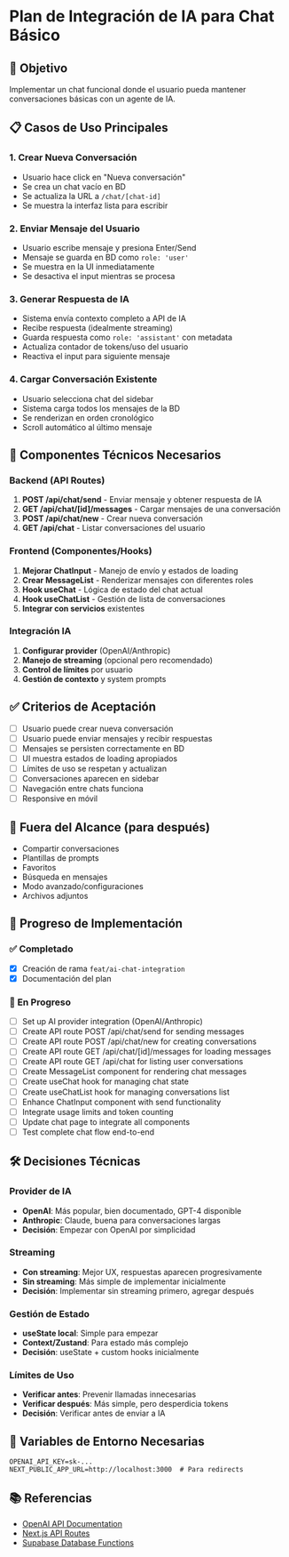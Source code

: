 # Plan de Integración de IA para Chat Básico

## 🎯 Objetivo
Implementar un chat funcional donde el usuario pueda mantener conversaciones básicas con un agente de IA.

## 📋 Casos de Uso Principales

### 1. **Crear Nueva Conversación**
- Usuario hace click en "Nueva conversación"
- Se crea un chat vacío en BD
- Se actualiza la URL a `/chat/[chat-id]`
- Se muestra la interfaz lista para escribir

### 2. **Enviar Mensaje del Usuario**
- Usuario escribe mensaje y presiona Enter/Send
- Mensaje se guarda en BD como `role: 'user'`
- Se muestra en la UI inmediatamente
- Se desactiva el input mientras se procesa

### 3. **Generar Respuesta de IA**
- Sistema envía contexto completo a API de IA
- Recibe respuesta (idealmente streaming)
- Guarda respuesta como `role: 'assistant'` con metadata
- Actualiza contador de tokens/uso del usuario
- Reactiva el input para siguiente mensaje

### 4. **Cargar Conversación Existente**
- Usuario selecciona chat del sidebar
- Sistema carga todos los mensajes de la BD
- Se renderizan en orden cronológico
- Scroll automático al último mensaje

## 🔧 Componentes Técnicos Necesarios

### Backend (API Routes)
1. **POST /api/chat/send** - Enviar mensaje y obtener respuesta de IA
2. **GET /api/chat/[id]/messages** - Cargar mensajes de una conversación
3. **POST /api/chat/new** - Crear nueva conversación
4. **GET /api/chat** - Listar conversaciones del usuario

### Frontend (Componentes/Hooks)
1. **Mejorar ChatInput** - Manejo de envío y estados de loading
2. **Crear MessageList** - Renderizar mensajes con diferentes roles
3. **Hook useChat** - Lógica de estado del chat actual
4. **Hook useChatList** - Gestión de lista de conversaciones
5. **Integrar con servicios** existentes

### Integración IA
1. **Configurar provider** (OpenAI/Anthropic)
2. **Manejo de streaming** (opcional pero recomendado)
3. **Control de límites** por usuario
4. **Gestión de contexto** y system prompts

## ✅ Criterios de Aceptación
- [ ] Usuario puede crear nueva conversación
- [ ] Usuario puede enviar mensajes y recibir respuestas
- [ ] Mensajes se persisten correctamente en BD  
- [ ] UI muestra estados de loading apropiados
- [ ] Límites de uso se respetan y actualizan
- [ ] Conversaciones aparecen en sidebar
- [ ] Navegación entre chats funciona
- [ ] Responsive en móvil

## 🚫 Fuera del Alcance (para después)
- Compartir conversaciones
- Plantillas de prompts
- Favoritos
- Búsqueda en mensajes
- Modo avanzado/configuraciones
- Archivos adjuntos

## 📝 Progreso de Implementación

### ✅ Completado
- [x] Creación de rama `feat/ai-chat-integration`
- [x] Documentación del plan

### 🔄 En Progreso
- [ ] Set up AI provider integration (OpenAI/Anthropic)
- [ ] Create API route POST /api/chat/send for sending messages
- [ ] Create API route POST /api/chat/new for creating conversations
- [ ] Create API route GET /api/chat/[id]/messages for loading messages
- [ ] Create API route GET /api/chat for listing user conversations
- [ ] Create MessageList component for rendering chat messages
- [ ] Create useChat hook for managing chat state
- [ ] Create useChatList hook for managing conversations list
- [ ] Enhance ChatInput component with send functionality
- [ ] Integrate usage limits and token counting
- [ ] Update chat page to integrate all components
- [ ] Test complete chat flow end-to-end

## 🛠️ Decisiones Técnicas

### Provider de IA
- **OpenAI**: Más popular, bien documentado, GPT-4 disponible
- **Anthropic**: Claude, buena para conversaciones largas
- **Decisión**: Empezar con OpenAI por simplicidad

### Streaming
- **Con streaming**: Mejor UX, respuestas aparecen progresivamente
- **Sin streaming**: Más simple de implementar inicialmente
- **Decisión**: Implementar sin streaming primero, agregar después

### Gestión de Estado
- **useState local**: Simple para empezar
- **Context/Zustand**: Para estado más complejo
- **Decisión**: useState + custom hooks inicialmente

### Límites de Uso
- **Verificar antes**: Prevenir llamadas innecesarias
- **Verificar después**: Más simple, pero desperdicia tokens
- **Decisión**: Verificar antes de enviar a IA

## 🔧 Variables de Entorno Necesarias
```env
OPENAI_API_KEY=sk-...
NEXT_PUBLIC_APP_URL=http://localhost:3000  # Para redirects
```

## 📚 Referencias
- [OpenAI API Documentation](https://platform.openai.com/docs/api-reference)
- [Next.js API Routes](https://nextjs.org/docs/api-routes/introduction)
- [Supabase Database Functions](https://supabase.com/docs/guides/database/functions)